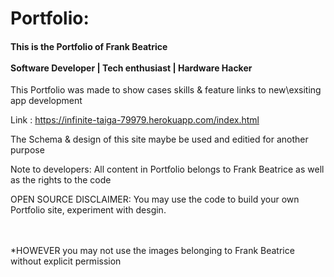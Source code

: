 # Portfolio: 

<h4>This is the Portfolio of Frank Beatrice <br></br>
Software Developer | Tech enthusiast | Hardware Hacker</h3>


This Portfolio was made to show cases skills & feature links to new\exsiting app development

Link : https://infinite-taiga-79979.herokuapp.com/index.html

The Schema & design of this site maybe be used and editied for another purpose




<h10>Note to developers: All content in Portfolio belongs to Frank Beatrice as well as the rights to the code</h10>



OPEN SOURCE DISCLAIMER:
You may use the code to build your own Portfolio site, experiment with desgin.

<br></br>
*HOWEVER you may not use the images belonging to Frank Beatrice without explicit permission
